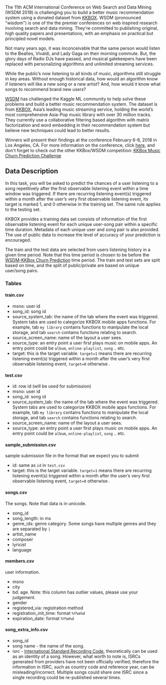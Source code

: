 The 11th ACM International Conference on Web Search and Data Mining (WSDM 2018) is challenging you to build a better music recommendation system using a donated dataset from [KKBOX](https://www.kkbox.com/). WSDM (pronounced "wisdom") is one of the the premier conferences on web inspired research involving search and data mining. They're committed to publishing original, high quality papers and presentations, with an emphasis on practical but principled novel models.

Not many years ago, it was inconceivable that the same person would listen to the Beatles, Vivaldi, and Lady Gaga on their morning commute. But, the glory days of Radio DJs have passed, and musical gatekeepers have been replaced with personalizing algorithms and unlimited streaming services.

While the public’s now listening to all kinds of music, algorithms still struggle in key areas. Without enough historical data, how would an algorithm know if listeners will like a new song or a new artist? And, how would it know what songs to recommend brand new users?

[WSDM](https://www.kkbox.com/) has challenged the Kaggle ML community to help solve these problems and build a better music recommendation system. The dataset is from [KKBOX](https://www.kkbox.com/), Asia’s leading music streaming service, holding the world’s most comprehensive Asia-Pop music library with over 30 million tracks. They currently use a collaborative filtering based algorithm with matrix factorization and word embedding in their recommendation system but believe new techniques could lead to better results.

Winners will present their findings at the conference February 6-8, 2018 in Los Angeles, CA. For more information on the conference, click [here](http://www.wsdm-conference.org/2018/call-for-participants.html), and don't forget to check out the other KKBox/WSDM competition: [KKBox Music Churn Prediction Challenge](https://www.kaggle.com/c/kkbox-churn-prediction-challenge)



## Data Description

In this task, you will be asked to predict the chances of a user listening to a song repetitively after the first observable listening event within a time window was triggered. If there are recurring listening event(s) triggered within a month after the user’s very first observable listening event, its target is marked 1, and 0 otherwise in the training set. The same rule applies to the testing set.

KKBOX provides a training data set consists of information of the first observable listening event for each unique user-song pair within a specific time duration. Metadata of each unique user and song pair is also provided. The use of public data to increase the level of accuracy of your prediction is encouraged.

The train and the test data are selected from users listening history in a given time period. Note that this time period is chosen to be before the [WSDM-KKBox Churn Prediction](https://www.kaggle.com/c/kkbox-churn-prediction-challenge) time period. The train and test sets are split based on time, and the split of public/private are based on unique user/song pairs.

### Tables

#### train.csv

- msno: user id
- song_id: song id
- source_system_tab: the name of the tab where the event was triggered. System tabs are used to categorize KKBOX mobile apps functions. For example, tab `my library` contains functions to manipulate the local storage, and tab `search` contains functions relating to search.
- source_screen_name: name of the layout a user sees.
- source_type: an entry point a user first plays music on mobile apps. An entry point could be `album`, `online-playlist`, `song` .. etc.
- target: this is the target variable. `target=1` means there are recurring listening event(s) triggered within a month after the user’s very first observable listening event, `target=0` otherwise .

#### test.csv

- id: row id (will be used for submission)
- msno: user id
- song_id: song id
- source_system_tab: the name of the tab where the event was triggered. System tabs are used to categorize KKBOX mobile apps functions. For example, tab `my library` contains functions to manipulate the local storage, and tab `search` contains functions relating to search.
- source_screen_name: name of the layout a user sees.
- source_type: an entry point a user first plays music on mobile apps. An entry point could be `album`, `online-playlist`, `song` .. etc.

#### sample_submission.csv

sample submission file in the format that we expect you to submit

- id: same as `id` in `test.csv`
- target: this is the target variable. `target=1` means there are recurring listening event(s) triggered within a month after the user’s very first observable listening event, `target=0` otherwise .

#### songs.csv

The songs. Note that data is in unicode.

- song_id
- song_length: in ms
- genre_ids: genre category. Some songs have multiple genres and they are separated by `|`
- artist_name
- composer
- lyricist
- language

#### members.csv

user information.

- msno
- city
- bd: age. Note: this column has outlier values, please use your judgement.
- gender
- registered_via: registration method
- registration_init_time: format `%Y%m%d`
- expiration_date: format `%Y%m%d`

#### song_extra_info.csv

- song_id
- song name - the name of the song.
- isrc - [International Standard Recording Code](https://en.wikipedia.org/wiki/International_Standard_Recording_Code), theoretically can be used as an identity of a song. However, what worth to note is, ISRCs generated from providers have not been officially verified; therefore the information in ISRC, such as country code and reference year, can be misleading/incorrect. Multiple songs could share one ISRC since a single recording could be re-published several times.

